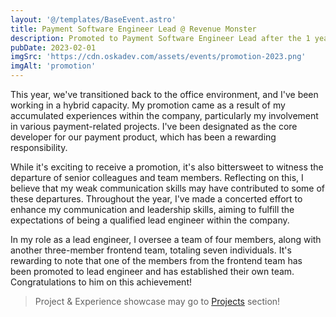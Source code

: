 ```yaml
---
layout: '@/templates/BaseEvent.astro'
title: Payment Software Engineer Lead @ Revenue Monster
description: Promoted to Payment Software Engineer Lead after the 1 year efforts!
pubDate: 2023-02-01
imgSrc: 'https://cdn.oskadev.com/assets/events/promotion-2023.png'
imgAlt: 'promotion'
---
```


This year, we've transitioned back to the office environment, and I've been working in a hybrid capacity. My promotion came as a result of my accumulated experiences within the company, particularly my involvement in various payment-related projects. I've been designated as the core developer for our payment product, which has been a rewarding responsibility.

While it's exciting to receive a promotion, it's also bittersweet to witness the departure of senior colleagues and team members. Reflecting on this, I believe that my weak communication skills may have contributed to some of these departures. Throughout the year, I've made a concerted effort to enhance my communication and leadership skills, aiming to fulfill the expectations of being a qualified lead engineer within the company.

In my role as a lead engineer, I oversee a team of four members, along with another three-member frontend team, totaling seven individuals. It's rewarding to note that one of the members from the frontend team has been promoted to lead engineer and has established their own team. Congratulations to him on this achievement!

> Project & Experience showcase may go to [Projects](/posts/projects/202302-job-promotion/) section!